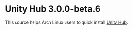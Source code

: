 
# Unity Hub 3.0.0-beta.6

This source helps Arch Linux users to quick install [Unity Hub](https://unity.com/download).
